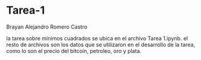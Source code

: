 # Tarea-1
Brayan Alejandro Romero Castro

la tarea sobre mínimos cuadrados se ubica en el archivo Tarea 1.ipynb. el resto de archivos son los datos que se utilizaron en el desarrollo de la tarea, como  lo son el precio del bitcoin, petroleo, oro y plata.

